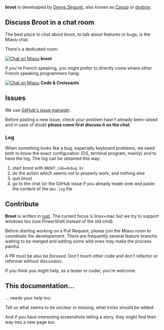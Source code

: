 
**broot** is developped by [Denys Séguret](https://stackoverflow.com/users/263525), also known as [Canop](https://github.com/Canop) or [dystroy](https://dystroy.org).

## Discuss Broot in a chat room

The best place to chat about broot, to talk about features or bugs, is the Miaou chat.

There's a dedicated room:

[![Chat on Miaou](https://miaou.dystroy.org/static/shields/room-en.svg?v=1)](https://miaou.dystroy.org/3490?broot) **broot**

If you're French speaking, you might prefer to directly come where other French speaking programmers hang:

[![Chat on Miaou](https://miaou.dystroy.org/static/shields/room-fr.svg?v=1)](https://miaou.dystroy.org/3490?broot) **Code & Croissants**

## Issues

We use [GitHub's issue manager](https://github.com/Canop/broot/issues).

Before posting a new issue, check your problem hasn't already been raised and in case of doubt **please come first discuss it on the chat**.

### Log

When something looks like a bug, especially keyboard problems, we need both to know the exact configuration (OS, terminal program, mainly) and to have the log. The log can be obtained this way:

1. start broot with `BROOT_LOG=debug br`
2. do the action which seems not to properly work, and nothing else
3. quit broot
4. go to the chat (or the GitHub issue if you already made one) and paste the content of the `dev.log` file

## Contribute

**Broot** is written in [rust](https://www.rust-lang.org/). The current focus is linux+mac but we try to support windows too (use PowerShell instead of the old cmd).

Before starting working on a Pull Request, please join the Miaou room to coordinate the developement. There are frequently several feature branchs waiting to be merged and adding some wild ones may make the process painful.

A PR must be also be *focused*. Don't touch other code and don't refactor or reformat without discussion.

If you think you might help, as a tester or coder, you're welcome.

## This documentation...

... needs your help too.

Tell us what seems to be unclear or missing, what tricks should be added.

And if you have interesting screenshots telling a story, they might find their way into a new page too.
